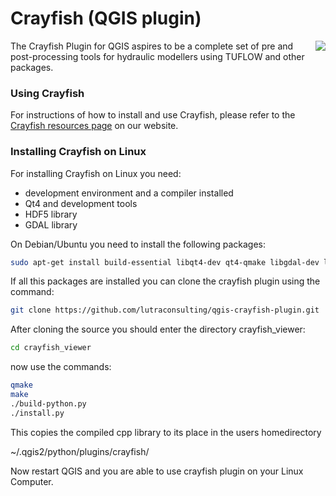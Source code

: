 Crayfish (QGIS plugin)
======================

<img align="right" src="https://raw.githubusercontent.com/lutraconsulting/qgis-crayfish-plugin/master/plugin/crayfish_128px.png">

The Crayfish Plugin for QGIS aspires to be a complete set of pre and post-processing tools for hydraulic modellers using TUFLOW and other packages.

### Using Crayfish

For instructions of how to install and use Crayfish, please refer to the [Crayfish resources page][crp] on our website.

### Installing Crayfish on Linux

For installing Crayfish on Linux you need:

* development environment and a compiler installed
* Qt4 and development tools
* HDF5 library
* GDAL library

On Debian/Ubuntu you need to install the following packages:

```bash
sudo apt-get install build-essential libqt4-dev qt4-qmake libgdal-dev libhdf5-dev
```


If all this packages are installed you can clone the crayfish plugin using the command:


```bash
git clone https://github.com/lutraconsulting/qgis-crayfish-plugin.git
```

After cloning the source you should enter the directory crayfish_viewer:
```bash
cd crayfish_viewer
```

now use the commands:
```bash
qmake
make
./build-python.py
./install.py 
```

This copies the compiled cpp library to its place in the users homedirectory

~/.qgis2/python/plugins/crayfish/

Now restart QGIS and you are able to use crayfish plugin on your Linux Computer.


[crp]: http://www.lutraconsulting.co.uk/resources/crayfish
